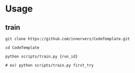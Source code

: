 # Usage

## train

```
git clone https://github.com/innerverz/CodeTemplate.git

cd CodeTemplate

python scripts/train.py {run_id}

# ex) python scripts/train.py first_try
```
